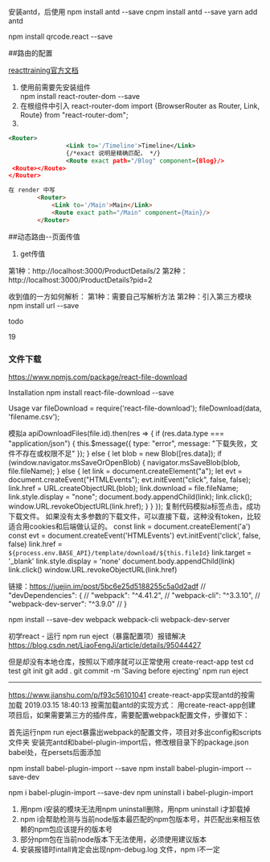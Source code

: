 
安装antd，后使用
npm install antd --save
cnpm install antd --save
yarn add antd


npm install qrcode.react --save


##路由的配置

[reacttraining官方文档](https://reacttraining.com/react-router/)

1. 使用前需要先安装组件   
    npm  install react-router-dom --save
2. 在根组件中引入 react-router-dom
    import {BrowserRouter as Router, Link, Route} from "react-router-dom";
3.   
```xml
<Router>  
                <Link to='/Timeline'>Timeline</Link>
                {/*exact 说明是精确匹配， */}
                <Route exact path="/Blog" component={Blog}/>
 <Route></Route> 
</Router>
```
``` html
在 render 中写
        <Router>
            <Link to='/Main'>Main</Link>
            <Route exact path="/Main" component={Main}/>
        </Router>

```

##动态路由--页面传值
1. get传值

第1种：http://localhost:3000/ProductDetails/2
第2种：http://localhost:3000/ProductDetails?pid=2

收到值的一方如何解析：
第1种：需要自己写解析方法
第2种：引入第三方模块         npm install url --save


todo

19




### 文件下载
https://www.npmjs.com/package/react-file-download

Installation
npm install react-file-download --save

Usage
var fileDownload = require('react-file-download');
fileDownload(data, 'filename.csv');


模拟a
apiDownloadFiles(file.id).then(res => {
          if (res.data.type === "application/json") {
            this.$message({
              type: "error",
              message: "下载失败，文件不存在或权限不足"
            });
          } else {
            let blob = new Blob([res.data]);
            if (window.navigator.msSaveOrOpenBlob) {
              navigator.msSaveBlob(blob, file.fileName);
            } else {
              let link = document.createElement("a");
              let evt = document.createEvent("HTMLEvents");
              evt.initEvent("click", false, false);
              link.href = URL.createObjectURL(blob); 
              link.download = file.fileName;
              link.style.display = "none";
              document.body.appendChild(link);
              link.click();
              window.URL.revokeObjectURL(link.href);
            }
          }
        });
复制代码模拟a标签点击，成功下载文件。
如果没有太多参数的下载文件，可以直接下载，这种没有token，比较适合用cookies和后端做认证的。
const link = document.createElement('a')
const evt = document.createEvent('HTMLEvents')
evt.initEvent('click', false, false)
link.href = `${process.env.BASE_API}/template/download/${this.fileId}`
link.target = '_blank'
link.style.display = 'none'
document.body.appendChild(link)
link.click()
window.URL.revokeObjectURL(link.href)







链接：https://juejin.im/post/5bc6e25d5188255c5a0d2adf
//  "devDependencies": {
//    "webpack": "^4.41.2",
//    "webpack-cli": "^3.3.10",
//    "webpack-dev-server": "^3.9.0"
//  }

npm install --save-dev webpack webpack-cli webpack-dev-server




初学react - 运行 npm run eject（暴露配置项）报错解决
https://blog.csdn.net/LiaoFengJi/article/details/95044427



但是却没有本地仓库，按照以下顺序就可以正常使用
create-react-app test
cd test
git init
git add .
git commit -m 'Saving before ejecting'
npm run eject

-------------------



https://www.jianshu.com/p/f93c56101041
create-react-app实现antd的按需加载
2019.03.15 18:40:13
按需加载antd的实现方式：
用create-react-app创建项目后，如果需要第三方的插件库，需要配置webpack配置文件，步骤如下：

首先运行npm run eject暴露出webpack的配置文件，项目对多出config和scripts文件夹
安装完antd和babel-plugin-import后，修改根目录下的package.json babel处，在persets后面添加



npm install babel-plugin-import --save
npm install babel-plugin-import --save-dev


npm i babel-plugin-import --save-dev
npm uninstall i babel-plugin-import 


1. 用npm i安装的模块无法用npm uninstall删除，用npm uninstall i才卸载掉
2. npm i会帮助检测与当前node版本最匹配的npm包版本号，并匹配出来相互依赖的npm包应该提升的版本号
3. 部分npm包在当前node版本下无法使用，必须使用建议版本
4. 安装报错时intall肯定会出现npm-debug.log 文件，npm i不一定
